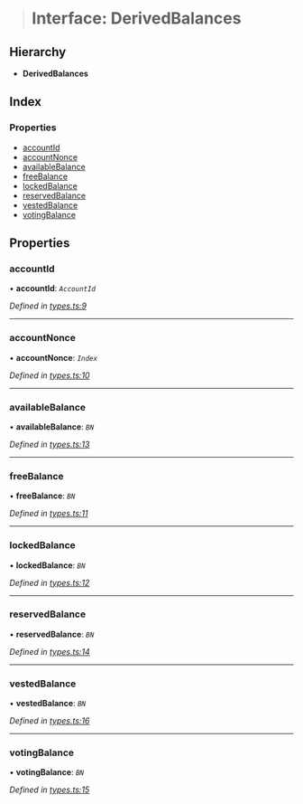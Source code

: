 > # Interface: DerivedBalances

## Hierarchy

* **DerivedBalances**

## Index

### Properties

* [accountId](_types_.derivedbalances.md#accountid)
* [accountNonce](_types_.derivedbalances.md#accountnonce)
* [availableBalance](_types_.derivedbalances.md#availablebalance)
* [freeBalance](_types_.derivedbalances.md#freebalance)
* [lockedBalance](_types_.derivedbalances.md#lockedbalance)
* [reservedBalance](_types_.derivedbalances.md#reservedbalance)
* [vestedBalance](_types_.derivedbalances.md#vestedbalance)
* [votingBalance](_types_.derivedbalances.md#votingbalance)

## Properties

###  accountId

• **accountId**: *`AccountId`*

*Defined in [types.ts:9](https://github.com/polkadot-js/api/blob/d5fb040/packages/api-derive/src/types.ts#L9)*

___

###  accountNonce

• **accountNonce**: *`Index`*

*Defined in [types.ts:10](https://github.com/polkadot-js/api/blob/d5fb040/packages/api-derive/src/types.ts#L10)*

___

###  availableBalance

• **availableBalance**: *`BN`*

*Defined in [types.ts:13](https://github.com/polkadot-js/api/blob/d5fb040/packages/api-derive/src/types.ts#L13)*

___

###  freeBalance

• **freeBalance**: *`BN`*

*Defined in [types.ts:11](https://github.com/polkadot-js/api/blob/d5fb040/packages/api-derive/src/types.ts#L11)*

___

###  lockedBalance

• **lockedBalance**: *`BN`*

*Defined in [types.ts:12](https://github.com/polkadot-js/api/blob/d5fb040/packages/api-derive/src/types.ts#L12)*

___

###  reservedBalance

• **reservedBalance**: *`BN`*

*Defined in [types.ts:14](https://github.com/polkadot-js/api/blob/d5fb040/packages/api-derive/src/types.ts#L14)*

___

###  vestedBalance

• **vestedBalance**: *`BN`*

*Defined in [types.ts:16](https://github.com/polkadot-js/api/blob/d5fb040/packages/api-derive/src/types.ts#L16)*

___

###  votingBalance

• **votingBalance**: *`BN`*

*Defined in [types.ts:15](https://github.com/polkadot-js/api/blob/d5fb040/packages/api-derive/src/types.ts#L15)*
